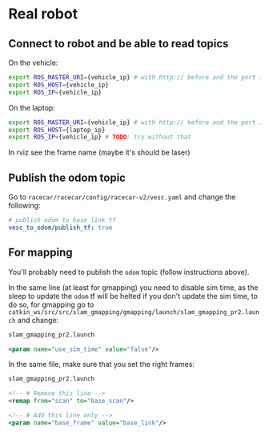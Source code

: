 # Real robot

## Connect to robot and be able to read topics

On the vehicle:

```bash
export ROS_MASTER_URI={vehicle_ip} # with http:// before and the port 11311 in the end
export ROS_HOST={vehicle_ip}
export ROS_IP={vehicle_ip}
```

On the laptop:

```bash
export ROS_MASTER_URI={vehicle_ip} # with http:// before and the port 11311 in the end
export ROS_HOST={laptop_ip}
export ROS_IP={vehicle_ip} # TODO: try without that
```

In rviz see the frame name (maybe it's should be laser)

## Publish the odom topic

Go to `racecar/racecar/config/racecar-v2/vesc.yaml` and change the following:

```yaml
# publish odom to base link tf
vesc_to_odom/publish_tf: true
```

## For mapping

You'll probably need to publish the `odom` topic (follow instructions above).

In the same line (at least for gmapping) you need to disable sim time, as the sleep to update the `odom` tf will be helted if you don't update the sim time, to do so, for gmapping go to `catkin_ws/src/src/slam_gmapping/gmapping/launch/slam_gmapping_pr2.launch` and change:

```xml
slam_gmapping_pr2.launch

<param name="use_sim_time" value="false"/>
```

In the same file, make sure that you set the right frames:

```xml
slam_gmapping_pr2.launch

<!-- # Remove this line -->
<remap from="scan" to="base_scan"/>

<!-- # Add this line only -->
<param name="base_frame" value="base_link"/>
```
